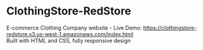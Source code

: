 # ClothingStore-RedStore
E-commerce Clothing Company website - Live Demo: https://clothingstore-redstore.s3.us-west-1.amazonaws.com/index.html <br> Built with HTML and CSS, fully responsive design
